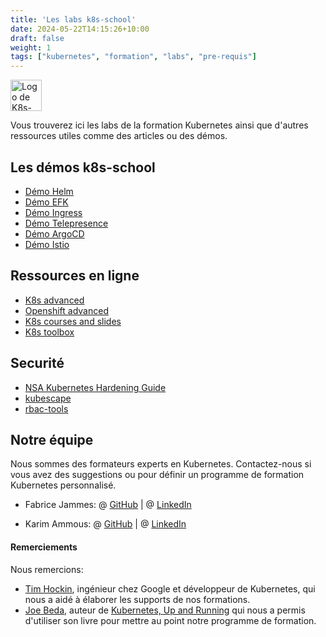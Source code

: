 ```yaml
---
title: 'Les labs k8s-school'
date: 2024-05-22T14:15:26+10:00
draft: false
weight: 1
tags: ["kubernetes", "formation", "labs", "pre-requis"]
---
```


[<img src="http://k8s-school.fr/images/logo.svg" alt="Logo de K8s-school, expertise et formation Kubernetes" height="50" />](https://k8s-school.fr)

Vous trouverez ici les labs de la formation Kubernetes ainsi que d'autres ressources utiles comme des articles ou des démos.

## Les démos k8s-school

* [Démo Helm](https://github.com/k8s-school/demo-helm.git)
* [Démo EFK](https://github.com/k8s-school/demo-efk.git)
* [Démo Ingress](https://github.com/k8s-school/demo-nginx-controller.git)
* [Démo Telepresence](https://github.com/k8s-school/demo-telepresence.git)
* [Démo ArgoCD](https://github.com/k8s-school/demo-argocddemo.git)
* [Démo Istio](ttps://github.com/k8s-school/demo-istio.git)

## Ressources en ligne

- [K8s advanced](https://github.com/k8s-school/k8s-advanced)
- [Openshift advanced](https://github.com/k8s-school/openshift-advanced)
- [K8s courses and slides](https://k8s-school.fr/pdf)
- [K8s toolbox](https://github.com/k8s-school/ktbx)

## Securité

- [NSA Kubernetes Hardening Guide](https://media.defense.gov/2022/Aug/29/2003066362/-1/-1/0/CTR_KUBERNETES_HARDENING_GUIDANCE_1.2_20220829.PDF)
- [kubescape](https://github.com/kubescape/kubescape)
- [rbac-tools](https://github.com/alcideio/rbac-tool)

## Notre équipe

Nous sommes des formateurs experts en Kubernetes.
Contactez-nous si vous avez des suggestions ou pour définir un programme de formation Kubernetes personnalisé.

- Fabrice Jammes: @ [GitHub](https://github.com/fjammes) | @ [LinkedIn](https://www.linkedin.com/in/fabrice-jammes-5b29b042/)

- Karim Ammous: @ [GitHub](https://github.com/kammous) | @ [LinkedIn](https://www.linkedin.com/in/karim-ammous/)

#### Remerciements

Nous remercions:

- [Tim Hockin](http://www.hockin.org/~thockin/), ingénieur chez Google et développeur de Kubernetes, qui nous a aidé à élaborer les supports de nos formations.
- [Joe Beda](https://www.linkedin.com/in/jbeda/), auteur de [Kubernetes, Up and Running](http://shop.oreilly.com/product/0636920223788.do) qui nous a permis d'utiliser son livre pour mettre au point notre programme de formation.

